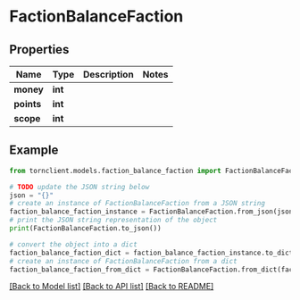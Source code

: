 # FactionBalanceFaction


## Properties

Name | Type | Description | Notes
------------ | ------------- | ------------- | -------------
**money** | **int** |  | 
**points** | **int** |  | 
**scope** | **int** |  | 

## Example

```python
from tornclient.models.faction_balance_faction import FactionBalanceFaction

# TODO update the JSON string below
json = "{}"
# create an instance of FactionBalanceFaction from a JSON string
faction_balance_faction_instance = FactionBalanceFaction.from_json(json)
# print the JSON string representation of the object
print(FactionBalanceFaction.to_json())

# convert the object into a dict
faction_balance_faction_dict = faction_balance_faction_instance.to_dict()
# create an instance of FactionBalanceFaction from a dict
faction_balance_faction_from_dict = FactionBalanceFaction.from_dict(faction_balance_faction_dict)
```
[[Back to Model list]](../README.md#documentation-for-models) [[Back to API list]](../README.md#documentation-for-api-endpoints) [[Back to README]](../README.md)


